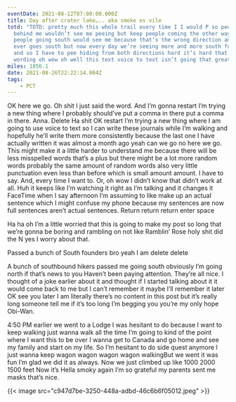 ```yaml
---
eventDate: 2021-08-12T07:00:00.000Z
title: Day after crater lake….. aka smoke es vile
totd: "TOTD: pretty much this whole trail every time I I would P so people
  behind me wouldn’t see me peeing but keep people coming the other way so
  people going south would see me because that’s the wrong direction and no one
  ever goes south but now every day we’re seeing more and more south founders
  and so I have to pee hiding from both directions hard it’s hard that’s bad
  wording oh wow oh well this text voice to text isn’t going that great done"
miles: 1856.1
date: 2021-08-26T22:22:14.004Z
tags: 
    - PCT
---
```

OK here we go. Oh shit I just said the word. And I’m gonna restart I’m trying a new thing where I probably should’ve put a comma in there put a comma in there. Anna. Delete Ha shit OK restart I’m trying a new thing where I am going to use voice to text so I can write these journals while I’m walking and hopefully he’ll write them more consistently because the last one I have actually written it was almost a month ago yeah can we go no here we go. This might make it a little harder to understand me because there will be less misspelled words that’s a plus but there might be a lot more random words probably the same amount of random words also very little punctuation even less than before which is small amount amount. I have to say. And, every time I want to. Or, oh wow I didn’t know that didn’t work at all. Huh it keeps like I’m watching it right as I’m talking and it changes it FaceTime when I say afternoon I’m assuming to like make up an actual sentence which I might confuse my phone because my sentences are now full sentences aren’t actual sentences. Return return return enter space



Ha ha oh I’m a little worried that this is going to make my post so long that we’re gonna be boring and rambling on not like Ramblin’ Rose holy shit did the N yes I worry about that.



Passed a bunch of South founders bro yeah I am delete delete



A bunch of southbound hikers passed me going south obviously I’m going north if that’s news to you Haven’t been paying attention. They’re all nice. I thought of a joke earlier about it and thought if I started talking about it it would come back to me but I can’t remember it maybe I’ll remember it later OK see you later I am literally there’s no content in this post but it’s really long someone tell me if it’s too long I’m begging you you’re my only hope Obi-Wan.



4:50 PM earlier we went to a Lodge I was hesitant to do because I want to keep walking just wanna walk all the time I’m going to kind of the point where I want this to be over I wanna get to Canada and go home and see my family and start on my life. So I’m hesitant to do side quest anymore I just wanna keep wagon wagon wagon wagon walkingBut we went it was fun I’m glad we did it as always. Now we just climbed up like 1000 2000 1500 feet Now it’s Hella smoky again I’m so grateful my parents sent me masks that’s nice.

{{< image src="c947d7be-3250-448a-adbd-46c6b6f05012.jpeg"   >}}